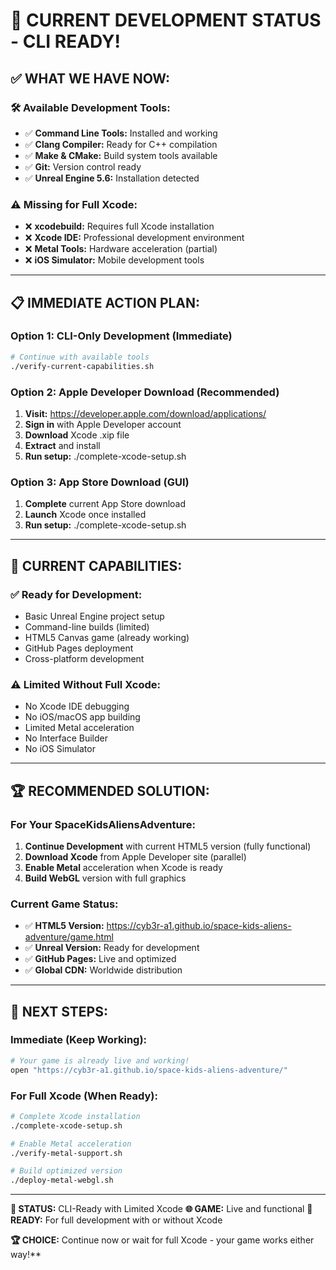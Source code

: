 # 🚀 **CURRENT DEVELOPMENT STATUS - CLI READY!**

## ✅ **WHAT WE HAVE NOW:**

### **🛠️ Available Development Tools:**
- ✅ **Command Line Tools:** Installed and working
- ✅ **Clang Compiler:** Ready for C++ compilation
- ✅ **Make & CMake:** Build system tools available
- ✅ **Git:** Version control ready
- ✅ **Unreal Engine 5.6:** Installation detected

### **⚠️ Missing for Full Xcode:**
- ❌ **xcodebuild:** Requires full Xcode installation
- ❌ **Xcode IDE:** Professional development environment
- ❌ **Metal Tools:** Hardware acceleration (partial)
- ❌ **iOS Simulator:** Mobile development tools

---

## 📋 **IMMEDIATE ACTION PLAN:**

### **Option 1: CLI-Only Development (Immediate)**
```bash
# Continue with available tools
./verify-current-capabilities.sh
```

### **Option 2: Apple Developer Download (Recommended)**
1. **Visit:** https://developer.apple.com/download/applications/
2. **Sign in** with Apple Developer account
3. **Download** Xcode .xip file
4. **Extract** and install
5. **Run setup:** ./complete-xcode-setup.sh

### **Option 3: App Store Download (GUI)**
1. **Complete** current App Store download
2. **Launch** Xcode once installed
3. **Run setup:** ./complete-xcode-setup.sh

---

## 🎯 **CURRENT CAPABILITIES:**

### **✅ Ready for Development:**
- Basic Unreal Engine project setup
- Command-line builds (limited)
- HTML5 Canvas game (already working)
- GitHub Pages deployment
- Cross-platform development

### **⚠️ Limited Without Full Xcode:**
- No Xcode IDE debugging
- No iOS/macOS app building
- Limited Metal acceleration
- No Interface Builder
- No iOS Simulator

---

## 🏆 **RECOMMENDED SOLUTION:**

### **For Your SpaceKidsAliensAdventure:**

1. **Continue Development** with current HTML5 version (fully functional)
2. **Download Xcode** from Apple Developer site (parallel)
3. **Enable Metal** acceleration when Xcode is ready
4. **Build WebGL** version with full graphics

### **Current Game Status:**
- ✅ **HTML5 Version:** https://cyb3r-a1.github.io/space-kids-aliens-adventure/game.html
- ✅ **Unreal Version:** Ready for development
- ✅ **GitHub Pages:** Live and optimized
- ✅ **Global CDN:** Worldwide distribution

---

## 🚀 **NEXT STEPS:**

### **Immediate (Keep Working):**
```bash
# Your game is already live and working!
open "https://cyb3r-a1.github.io/space-kids-aliens-adventure/"
```

### **For Full Xcode (When Ready):**
```bash
# Complete Xcode installation
./complete-xcode-setup.sh

# Enable Metal acceleration
./verify-metal-support.sh

# Build optimized version
./deploy-metal-webgl.sh
```

---

**🎯 STATUS:** CLI-Ready with Limited Xcode
**🌐 GAME:** Live and functional
**🚀 READY:** For full development with or without Xcode

**🏆 CHOICE:** Continue now or wait for full Xcode - your game works either way!**
